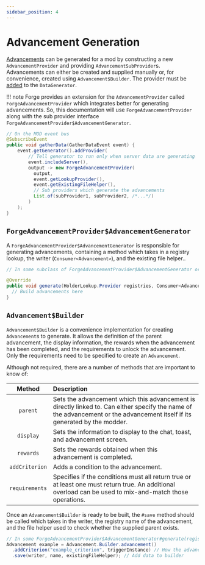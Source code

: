 ```yaml
---
sidebar_position: 4
---
```


# Advancement Generation

[Advancements] can be generated for a mod by constructing a new `AdvancementProvider` and providing `AdvancementSubProvider`s. Advancements can either be created and supplied manually or, for convenience, created using `Advancement$Builder`. The provider must be [added][datagen] to the `DataGenerator`.

!!! note
    Forge provides an extension for the `AdvancementProvider` called `ForgeAdvancementProvider` which integrates better for generating advancements. So, this documentation will use `ForgeAdvancementProvider` along with the sub provider interface `ForgeAdvancementProvider$AdvancementGenerator`.

```java
// On the MOD event bus
@SubscribeEvent
public void gatherData(GatherDataEvent event) {
    event.getGenerator().addProvider(
        // Tell generator to run only when server data are generating
        event.includeServer(),
        output -> new ForgeAdvancementProvider(
          output,
          event.getLookupProvider(),
          event.getExistingFileHelper(),
          // Sub providers which generate the advancements
          List.of(subProvider1, subProvider2, /*...*/)
        )
    );
}
```

## `ForgeAdvancementProvider$AdvancementGenerator`

A `ForgeAdvancementProvider$AdvancementGenerator` is responsible for generating advancements, containing a method which takes in a registry lookup, the writer (`Consumer<Advancement>`), and the existing file helper..

```java
// In some subclass of ForgeAdvancementProvider$AdvancementGenerator or as a lambda reference

@Override
public void generate(HolderLookup.Provider registries, Consumer<Advancement> writer, ExistingFileHelper existingFileHelper) {
  // Build advancements here
}
```

## `Advancement$Builder`

`Advancement$Builder` is a convenience implementation for creating `Advancement`s to generate. It allows the definition of the parent advancement, the display information, the rewards when the advancement has been completed, and the requirements to unlock the advancement. Only the requirements need to be specified to create an `Advancement`.

Although not required, there are a number of methods that are important to know of:

Method         | Description
:---:          | :---
`parent`       | Sets the advancement which this advancement is directly linked to. Can either specify the name of the advancement or the advancement itself if its generated by the modder.
`display`      | Sets the information to display to the chat, toast, and advancement screen.
`rewards`      | Sets the rewards obtained when this advancement is completed.
`addCriterion` | Adds a condition to the advancement.
`requirements` | Specifies if the conditions must all return true or at least one must return true. An additional overload can be used to mix-and-match those operations.

Once an `Advancement$Builder` is ready to be built, the `#save` method should be called which takes in the writer, the registry name of the advancement, and the file helper used to check whether the supplied parent exists.

```java
// In some ForgeAdvancementProvider$AdvancementGenerator#generate(registries, writer, existingFileHelper)
Advancement example = Advancement.Builder.advancement()
  .addCriterion("example_criterion", triggerInstance) // How the advancement is unlocked
  .save(writer, name, existingFileHelper); // Add data to builder
```

[advancements]: ../../resources/server/advancements.md
[datagen]: ../index.md#data-providers
[conditional]: ../../resources/server/conditional.md
